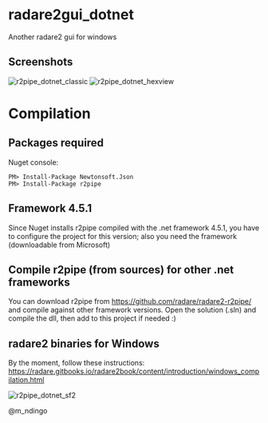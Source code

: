 # radare2gui_dotnet
Another radare2 gui for windows
## Screenshots
![r2pipe_dotnet_classic](https://cloud.githubusercontent.com/assets/12532269/20447430/0a9937e6-addf-11e6-966f-f62c5616f3f6.png)
![r2pipe_dotnet_hexview](https://cloud.githubusercontent.com/assets/12532269/20447475/51ef978e-addf-11e6-87dc-ae4fd4fc4b8f.png)
# Compilation
## Packages required

Nuget console:
```
PM> Install-Package Newtonsoft.Json
PM> Install-Package r2pipe
```
## Framework 4.5.1
Since Nuget installs r2pipe compiled with the .net framework 4.5.1, you have to configure the project for this version; also you need the framework (downloadable from Microsoft)

## Compile r2pipe (from sources) for other .net frameworks
You can download r2pipe from https://github.com/radare/radare2-r2pipe/ and compile against other framework versions. Open the solution (.sln) and compile the dll, then add to this project if needed :) 

## radare2 binaries for Windows
By the moment, follow these instructions: https://radare.gitbooks.io/radare2book/content/introduction/windows_compilation.html

![r2pipe_dotnet_sf2](https://cloud.githubusercontent.com/assets/12532269/20446745/854239ba-addb-11e6-81c4-7dd25c48e37f.png)

@m_ndingo
